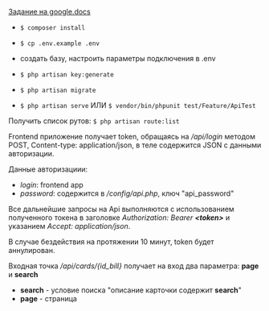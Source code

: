[Задание на google.docs](https://docs.google.com/document/d/19YrVd-pbw_NrA4qs52MbEsVu8y_hBgecM3oGR_OgMpI)

- `$ composer install`

- `$ cp .env.example .env`

- создать базу, настроить параметры подключения в .env

- `$ php artisan key:generate`

- `$ php artisan migrate`

- `$ php artisan serve` ИЛИ `$ vendor/bin/phpunit test/Feature/ApiTest`

Получить список рутов: `$ php artisan route:list`

Frontend приложение получает token, обращаясь на */api/login* методом POST, Content-type: application/json, в теле содержится JSON с данными авторизации.

Данные авторизациии:
 - *login*: frontend app
 - *password*: содержится в */config/api.php*, ключ "api_password"
 
Все дальнейшие запросы на Api выполняются с использованием полученного токена в заголовке *Authorization: Bearer* ***\<token\>*** и указанием *Accept: application/json*.

В случае бездействия на протяжении 10 минут, token будет аннулирован.

Входная точка */api/cards/{id_bill}* получает на вход два параметра: **page** и **search**
- **search** - условие поиска "описание карточки содержит **search**"
- **page** - страница